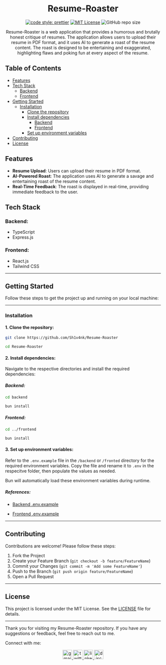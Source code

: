 <div align="center">

# Resume-Roaster

[![code style: prettier](https://img.shields.io/badge/code_style-prettier-ff69b4.svg?style=flat-square)](https://github.com/prettier/prettier)
[![MIT License](https://img.shields.io/badge/License-MIT-green.svg)](https://choosealicense.com/licenses/mit/)
![GitHub repo size](https://img.shields.io/github/repo-size/Sh1v4nk/Resume-Roaster)

Resume-Roaster is a web application that provides a humorous and brutally honest critique of resumes. The application allows users to upload their resume in PDF format, and it uses AI to generate a roast of the resume content. The roast is designed to be entertaining and exaggerated, highlighting flaws and poking fun at every aspect of the resume.

</div>

## Table of Contents

-   [Features](#features)
-   [Tech Stack](#tech-stack)
    -   [Backend](#backend)
    -   [Frontend](#frontend)
-   [Getting Started](#getting-started)
    -   [Installation](#installation)
        -   [Clone the repository](#1-clone-the-repository)
        -   [Install dependencies](#2-install-dependencies)
            -   [Backend](#backend-1)
            -   [Frontend](#frontend-1)
        -   [Set up environment variables](#3-set-up-environment-variables)
-   [Contributing](#contributing)
-   [License](#license)

## Features

-   **Resume Upload**: Users can upload their resume in PDF format.
-   **AI-Powered Roast**: The application uses AI to generate a savage and entertaining roast of the resume content.
-   **Real-Time Feedback**: The roast is displayed in real-time, providing immediate feedback to the user.

## Tech Stack

### Backend:

-   TypeScript
-   Express.js

### Frontend:

-   React.js
-   Tailwind CSS

---

## Getting Started

Follow these steps to get the project up and running on your local machine:

---

### Installation

#### 1. Clone the repository:

```bash
git clone https://github.com/Sh1v4nk/Resume-Roaster

cd Resume-Roaster
```

#### 2. Install dependencies:

Navigate to the respective directories and install the required dependencies:

##### Backend:

```bash
cd backend

bun install
```

##### Frontend:

```bash
cd ../frontend

bun install
```

#### 3. Set up environment variables:

Refer to the `.env.example` file in the `/backend` or `/fronted` directory for the required environment variables. Copy the file and rename it to `.env` in the respecitve folder, then populate the values as needed.

Bun will automatically load these environment variables during runtime.

##### References:

-   [Backend .env.example](https://github.com/Sh1v4nk/Resume-Roaster/blob/main/backend/.env.example)

-   [Frontend .env.example](https://github.com/Sh1v4nk/Resume-Roaster/blob/main/frontend/.env.example)

---

## Contributing

Contributions are welcome! Please follow these steps:

1. Fork the Project
2. Create your Feature Branch (`git checkout -b feature/FeatureName`)
3. Commit your Changes (`git commit -m 'Add some FeatureName'`)
4. Push to the Branch (`git push origin feature/FeatureName`)
5. Open a Pull Request

---

## License

This project is licensed under the MIT License. See the [LICENSE](https://github.com/Sh1v4nk/Resume-Roaster/blob/main/LICENSE) file for details.

---

Thank you for visiting my Resume-Roaster repository. If you have any suggestions or feedback, feel free to reach out to me.

Connect with me:

<div align="center">
  <a href="mailto:shivankpandey113@gmail.com" target="_blank">
    <img src="https://img.shields.io/static/v1?message=Gmail&logo=gmail&label=&color=D14836&logoColor=white&labelColor=&style=for-the-badge" height="30" alt="gmail logo"  />
  </a>
  <a href="https://twitter.com/sh1v4nk" target="_blank">
    <img src="https://img.shields.io/static/v1?message=Twitter&logo=twitter&label=&color=1DA1F2&logoColor=white&labelColor=&style=for-the-badge" height="30" alt="twitter logo"  />
  </a>
    <a href="https://www.linkedin.com/in/sh1v4nk/" target="_blank">
    <img src="https://img.shields.io/static/v1?message=LinkedIn&logo=linkedin&label=&color=0077B5&logoColor=white&labelColor=&style=for-the-badge" height="30" alt="linkedin logo"  />
  </a>
  <a href="https://discord.com/users/571299781096505344" target="_blank">
    <img src="https://img.shields.io/static/v1?message=Discord&logo=discord&label=&color=7289DA&logoColor=white&labelColor=&style=for-the-badge" height="30" alt="discord logo"  />
  </a>
</div>
